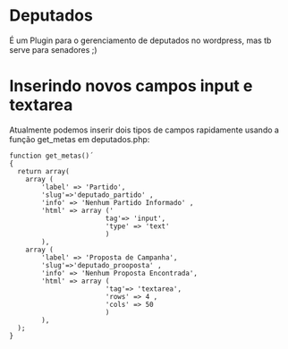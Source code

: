 # Deputados
É um Plugin para o gerenciamento de deputados no wordpress, mas tb serve para senadores ;)

# Inserindo novos campos input e textarea

Atualmente podemos inserir dois tipos de campos rapidamente usando a função get_metas em deputados.php:

```
function get_metas()´
{
  return array(
    array ( 
        'label' => 'Partido', 
        'slug'=>'deputado_partido' ,
        'info' => 'Nenhum Partido Informado' , 
        'html' => array ('
                        tag'=> 'input', 
                        'type' => 'text' 
                        )
        ),
    array ( 
        'label' => 'Proposta de Campanha', 
        'slug'=>'deputado_prooposta' ,
        'info' => 'Nenhum Proposta Encontrada', 
        'html' => array (
                        'tag'=> 'textarea', 
                        'rows' => 4 , 
                        'cols' => 50 
                        ) 
        ),
  ); 
}
```
